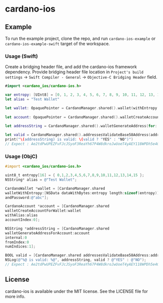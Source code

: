 # cardano-ios

## Example

To run the example project, clone the repo, and run `cardano-ios-example` or `cardano-ios-example-swift` target of the workspace.

### Usage (Swift)

Create a bridging header file, and add the cardano-ios framework dependency. Provide bridging header file location in `Project's build settings` -> `Swift Compiler - General` -> `Objective-C Bridging Header` field.

```swift
#import <cardano_ios/cardano-ios.h>
```
```swift
var entropy: [UInt8] = [0, 1, 2, 3, 4, 5, 6, 7, 8, 9, 10, 11, 12, 13, 14, 15]
let alias = "Test Wallet"

let wallet: OpaquePointer = CardanoManager.shared().wallet(withEntropy: Data(bytes: &entropy, count: entropy.count), andPassword: "abc")
        
let account: OpaquePointer = CardanoManager.shared().walletCreateAccount(for: wallet, withAlias: alias, accountIndex: 0)
        
let addressString = CardanoManager.shared().walletGenerateAddress(for: account, internal: 0, from: 0, numIndices: 1)

let valid = CardanoManager.shared().addressesValidateBase58Address(addressString)
print("\(addressString) is valid: \(valid ? "YES" : "NO")")
// Expect : Ae2tdPwUPEZFvFJcJSyoF3ReaYh67P4W8dkroJwUoeT4yAEY118WPDh5e4G is valid: YES
```

### Usage (ObjC)

```ObjectiveC
#import <cardano_ios/cardano-ios.h>
```
```ObjectiveC
uint8_t entropy[16] = { 0,1,2,3,4,5,6,7,8,9,10,11,12,13,14,15 };
NSString* alias = @"Test Wallet";

CardanoWallet *wallet = [CardanoManager.shared
walletWithEntropy:[NSData dataWithBytes:entropy length:sizeof(entropy)]
andPassword:@"abc"];

CardanoAccount *account = [CardanoManager.shared
walletCreateAccountForWallet:wallet
withAlias:alias
accountIndex:0];

NSString *addressString = [CardanoManager.shared
walletGenerateAddressForAccount:account
internal:0
fromIndex:0
numIndices:1];

BOOL valid = [CardanoManager.shared addressesValidateBase58Address:addressString];
NSLog(@"%@ is valid: %@", addressString, valid ? @"YES" : @"NO");
// Expect : Ae2tdPwUPEZFvFJcJSyoF3ReaYh67P4W8dkroJwUoeT4yAEY118WPDh5e4G is valid: YES
```


## License

cardano-ios is available under the MIT license. See the LICENSE file for more info.
